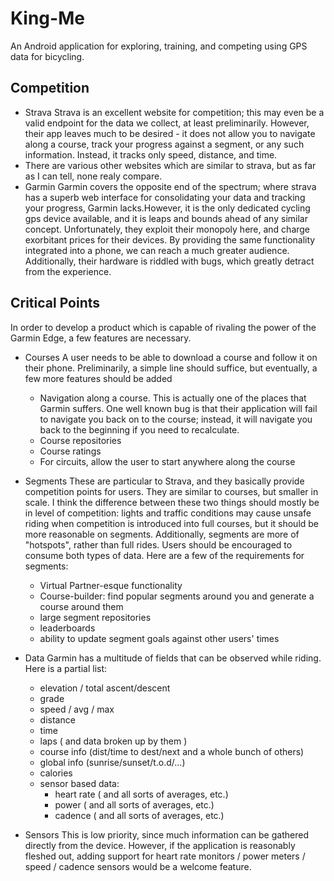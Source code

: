 King-Me
=======

An Android application for exploring, training, and competing using GPS data for bicycling.

Competition
-----------

- Strava
  Strava is an excellent website for competition; this may even be a valid endpoint for the data we collect, at least preliminarily. However, their app leaves much to be desired - it does not allow you to navigate along a course, track your progress against a segment, or any such information. Instead, it tracks only speed, distance, and time.
- There are various other websites which are similar to strava, but as far as I can tell, none realy compare.
- Garmin
  Garmin covers the opposite end of the spectrum; where strava has a superb web interface for consolidating your data and tracking your progress, Garmin lacks.However, it is the only dedicated cycling gps device available, and it is leaps and bounds ahead of any similar concept. Unfortunately, they exploit their monopoly here, and charge exorbitant prices for their devices. By providing the same functionality integrated into a phone, we can reach a much greater audience. Additionally, their hardware is riddled with bugs, which greatly detract from the experience.

Critical Points
---------------

In order to develop a product which is capable of rivaling the power of the Garmin Edge, a few features are necessary.

- Courses
  A user needs to be able to download a course and follow it on their phone. Preliminarily, a simple line should suffice, but eventually, a few more features should be added
    - Navigation along a course.
      This is actually one of the places that Garmin suffers. One well known bug is that their application will fail to navigate you back on to the course; instead, it will navigate you back to the beginning if you need to recalculate.
    - Course repositories
    - Course ratings
    - For circuits, allow the user to start anywhere along the course

- Segments
  These are particular to Strava, and they basically provide competition points for users. They are similar to courses, but smaller in scale. I think the difference between these two things should mostly be in level of competition: lights and traffic conditions may cause unsafe riding when competition is introduced into full courses, but it should be more reasonable on segments. Additionally, segments are more of "hotspots", rather than full rides. Users should be encouraged to consume both types of data. Here are a few of the requirements for segments:
    - Virtual Partner-esque functionality
    - Course-builder: find popular segments around you and generate a course around them
    - large segment repositories
    - leaderboards
    - ability to update segment goals against other users' times

- Data
  Garmin has a multitude of fields that can be observed while riding. Here is a partial list:
    - elevation / total ascent/descent
    - grade
    - speed / avg / max
    - distance
    - time
    - laps ( and data broken up by them )
    - course info (dist/time to dest/next and a whole bunch of others)
    - global info (sunrise/sunset/t.o.d/...)
    - calories
    - sensor based data:
        - heart rate ( and all sorts of averages, etc.)
        - power ( and all sorts of averages, etc.)
        - cadence ( and all sorts of averages, etc.)

- Sensors
  This is low priority, since much information can be gathered directly from the device. However, if the application is reasonably fleshed out, adding support for heart rate monitors / power meters / speed / cadence sensors would be a welcome feature.
